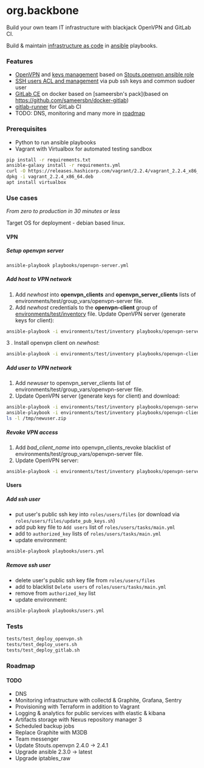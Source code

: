 # org.backbone

Build your own team IT infrastructure with blackjack OpenVPN and GitLab CI.

Build & maintain [infrastructure as code](https://en.wikipedia.org/wiki/Infrastructure_as_code) 
in [ansible](https://www.ansible.com/) playbooks.

 
### Features
* [OpenVPN](roles/openvpn-base/tasks/main.yml) and [keys management](environments/test/group_vars/openvpn-server) based on [Stouts.openvpn ansible role](https://github.com/Stouts/Stouts.openvpn/)
* [SSH users ACL and management](roles/users/tasks/main.yml) via pub ssh keys and common sudoer user
* [GitLab CE](roles/gitlab-server/templates/docker-compose.yml.j2) on docker based on [sameersbn's pack](based on https://github.com/sameersbn/docker-gitlab)
* [gitlab-runner](roles/gitlab-runner/tasks/main.yml) for GitLab CI
* TODO: DNS, monitoring and many more in [roadmap](#Roadmap)


### Prerequisites

* Python to run ansible playbooks
* Vagrant with Virtualbox for automated testing sandbox
```bash
pip install -r requirements.txt
ansible-galaxy install -r requirements.yml
curl -O https://releases.hashicorp.com/vagrant/2.2.4/vagrant_2.2.4_x86_64.deb
dpkg -i vagrant_2.2.4_x86_64.deb
apt install virtualbox
```

### Use cases
_From zero to production in 30 minutes or less_

Target OS for deployment - debian based linux.

#### VPN 
##### Setup openvpn server  
```bash
ansible-playbook playbooks/openvpn-server.yml
```

##### Add host to VPN network
1. Add *newhost* into **openvpn_clients** and **openvpn_server_clients** lists of environments/test/group_vars/openvpn-server file.
2. Add *newhost* credentials to the **openvpn-client** group of [environments/test/inventory]() file.
Update OpenVPN server (generate keys for client):
```bash
ansible-playbook -i environments/test/inventory playbooks/openvpn-server.yml
```
3 . Install openvpn client on *newhost*:
```bash
ansible-playbook -i environments/test/inventory playbooks/openvpn-client.yml --limit openvpn-server,newhost
```

##### Add user to VPN network
1. Add *newuser* to openvpn_server_clients list of environments/test/group_vars/openvpn-server file.
2. Update OpenVPN server (generate keys for client) and download:
```bash
ansible-playbook -i environments/test/inventory playbooks/openvpn-server.yml
ansible-playbook -i environments/test/inventory playbooks/openvpn-client.yml
ls -l /tmp/newuser.zip
```

##### Revoke VPN access
1. Add *bad_client_name* into openvpn_clients_revoke blacklist of environments/test/group_vars/openvpn-server file.
2. Update OpenVPN server:
```bash
ansible-playbook -i environments/test/inventory playbooks/openvpn-server.yml --limit openvpn-server
```


#### Users
##### Add ssh user 

* put user's public ssh key into `roles/users/files` (or download via `roles/users/files/update_pub_keys.sh`)
* add pub key file to `Add users` list of `roles/users/tasks/main.yml`
* add to `authorized_key` lists of `roles/users/tasks/main.yml`
* update environment:
```bash
ansible-playbook playbooks/users.yml
```

##### Remove ssh user

* delete user's public ssh key file from `roles/users/files`
* add to blacklist `Delete users` of `roles/users/tasks/main.yml`
* remove from `authorized_key` list
* update environment:
```bash
ansible-playbook playbooks/users.yml
```

### Tests

```bash
tests/test_deploy_openvpn.sh
tests/test_deploy_users.sh
tests/test_deploy_gitlab.sh
```

### Roadmap

#### TODO

* DNS
* Monitoring infrastructure with collectd & Graphite, Grafana, Sentry
* Provisioning with Terraform in addition to Vagrant
* Logging & analytics for public services with elastic & kibana
* Artifacts storage with Nexus repository manager 3
* Scheduled backup jobs
* Replace Graphite with M3DB
* Team messenger
* Update Stouts.openvpn 2.4.0 -> 2.4.1
* Upgrade ansible 2.3.0 -> latest
* Upgrade iptables_raw
